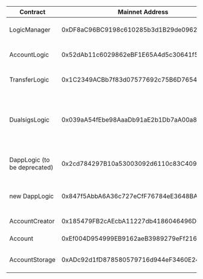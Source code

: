 

Contract     | Mainnet Address  | Description 
------------- | ------------- | ------------- 
LogicManager  | 0xDF8aC96BC9198c610285b3d1B29de09621B04528 | Management of all logic modules
AccountLogic  | 0x52dAb11c6029862eBF1E65A4d5c30641f5FbD957 | Logic of account management
TransferLogic  | 0x1C2349ACBb7f83d07577692c75B6D7654899BF10 | Logic of transfering assets
DualsigsLogic  | 0x039aA54fEbe98AaaDb91aE2b1Db7aA00a82F8571 | Logic of dual-signature operations by user and emergency contact
DappLogic (to be deprecated)  | 0x2cd784297B10a53003092d6110c83C4092B2fbd2 | Logic of interacting with Dapp contract
new DappLogic  | 0x847f5AbbA6A36c727eCfF76784eE3648BA868808 | Logic of interacting with Dapp contract
AccountCreator  | 0x185479FB2cAEcbA11227db4186046496D6230243 | Account creation
Account  | 0xEf004D954999EB9162aeB3989279eFf2161D5095 | Account template
AccountStorage  | 0xADc92d1fD878580579716d944eF3460E241604b7 | Storage of all account data